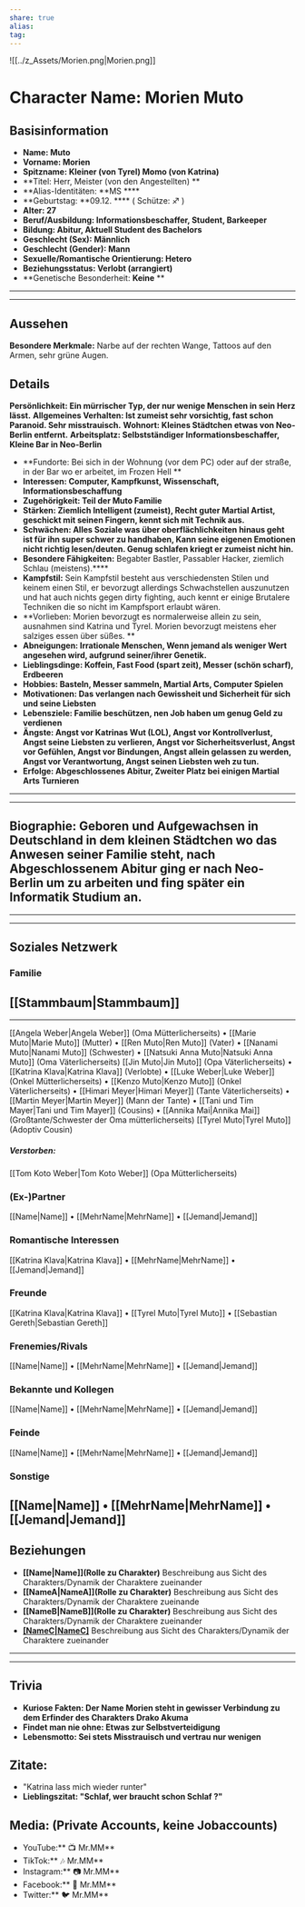 ```yaml
---
share: true
alias: 
tag: 
---
```


![[../z_Assets/Morien.png|Morien.png]]
# Character Name: Morien Muto
## Basisinformation
- **Name: Muto**
- **Vorname: Morien**
- **Spitzname: **Kleiner (von Tyrel) Momo (von Katrina)****
- **Titel: Herr, Meister (von den Angestellten) **
- **Alias-Identitäten: **MS ****
- **Geburtstag: **09.12. **** ( Schütze: :sagittarius: )
- **Alter: **27****
- **Beruf/Ausbildung: **Informationsbeschaffer, Student, Barkeeper****
- **Bildung: **Abitur, Aktuell Student des Bachelors****
- **Geschlecht (Sex): **Männlich****
- **Geschlecht (Gender): **Mann****
- **Sexuelle/Romantische Orientierung: **Hetero****
- **Beziehungsstatus: **Verlobt (arrangiert)****
- **Genetische Besonderheit: **Keine** **
---
---
## Aussehen
**Besondere Merkmale:** Narbe auf der rechten Wange, Tattoos auf den Armen, sehr grüne Augen.

## Details
**Persönlichkeit: **Ein mürrischer Typ, der nur wenige Menschen in sein Herz lässt.****
**Allgemeines Verhalten: **Ist zumeist sehr vorsichtig, fast schon Paranoid. Sehr misstrauisch.****
**Wohnort: **Kleines Städtchen etwas von Neo-Berlin entfernt.****
**Arbeitsplatz: **Selbstständiger Informationsbeschaffer, Kleine Bar in Neo-Berlin****
- **Fundorte: Bei sich in der Wohnung (vor dem PC) oder auf der straße, in der Bar wo er arbeitet, im Frozen Hell **
- **Interessen: **Computer, Kampfkunst, Wissenschaft, Informationsbeschaffung****
- **Zugehörigkeit: **Teil der Muto Familie****
- **Stärken: **Ziemlich Intelligent (zumeist), Recht guter Martial Artist, geschickt mit seinen Fingern, kennt sich mit Technik aus.****
- **Schwächen: **Alles Soziale was über oberflächlichkeiten hinaus geht ist für ihn super schwer zu handhaben, Kann seine eigenen Emotionen nicht richtig lesen/deuten. Genug schlafen kriegt er zumeist nicht hin.****
- **Besondere Fähigkeiten:** Begabter Bastler, Passabler Hacker, ziemlich Schlau (meistens).****
- **Kampfstil:** Sein Kampfstil besteht aus verschiedensten Stilen und keinem einen Stil, er bevorzugt allerdings Schwachstellen auszunutzen und hat auch nichts gegen dirty fighting, auch kennt er einige Brutalere Techniken die so nicht im Kampfsport erlaubt wären. 
- **Vorlieben: Morien bevorzugt es normalerweise allein zu sein, ausnahmen sind Katrina und Tyrel. Morien bevorzugt meistens eher salziges essen über süßes.  **
- **Abneigungen: Irrationale Menschen, Wenn jemand als weniger Wert angesehen wird, aufgrund seiner/ihrer Genetik.**
- **Lieblingsdinge: Koffein, Fast Food (spart zeit), Messer (schön scharf), Erdbeeren**
- **Hobbies: Basteln, Messer sammeln, Martial Arts, Computer Spielen**
- **Motivationen: Das verlangen nach Gewissheit und Sicherheit für sich und seine Liebsten** 
- **Lebensziele: Familie beschützen, nen Job haben um genug Geld zu verdienen** 
- **Ängste: Angst vor Katrinas Wut (LOL), Angst vor Kontrollverlust, Angst seine Liebsten zu verlieren, Angst vor Sicherheitsverlust, Angst vor Gefühlen, Angst vor Bindungen, Angst allein gelassen zu werden, Angst vor Verantwortung, Angst seinen Liebsten weh zu tun.**
- **Erfolge: Abgeschlossenes Abitur, Zweiter Platz bei einigen Martial Arts Turnieren**
---
---
## Biographie: Geboren und Aufgewachsen in Deutschland in dem kleinen Städtchen wo das Anwesen seiner Familie steht, nach Abgeschlossenem Abitur ging er nach Neo-Berlin um zu arbeiten und fing später ein Informatik Studium an.   
---
---
## Soziales Netzwerk
### Familie
[[Stammbaum|Stammbaum]]
---
---
[[Angela Weber|Angela Weber]] (Oma Mütterlicherseits) • [[Marie Muto|Marie Muto]] (Mutter) • [[Ren Muto|Ren Muto]] (Vater) • [[Nanami Muto|Nanami Muto]] (Schwester) • [[Natsuki Anna Muto|Natsuki Anna Muto]] (Oma Väterlicherseits) [[Jin Muto|Jin Muto]] (Opa Väterlicherseits)  • [[Katrina Klava|Katrina Klava]] (Verlobte) • [[Luke Weber|Luke Weber]] (Onkel Mütterlicherseits) • [[Kenzo Muto|Kenzo Muto]] (Onkel Väterlicherseits) • [[Himari Meyer|Himari Meyer]] (Tante Väterlicherseits) • [[Martin Meyer|Martin Meyer]] (Mann der Tante) • [[Tani und Tim Mayer|Tani und Tim Mayer]] (Cousins) • [[Annika Mai|Annika Mai]] (Großtante/Schwester der Oma mütterlicherseits)
[[Tyrel Muto|Tyrel Muto]] (Adoptiv Cousin)

##### Verstorben:
[[Tom Koto Weber|Tom Koto Weber]] (Opa Mütterlicherseits) 
### (Ex-)Partner
[[Name|Name]] • [[MehrName|MehrName]] • [[Jemand|Jemand]]
### Romantische Interessen
[[Katrina Klava|Katrina Klava]] • [[MehrName|MehrName]] • [[Jemand|Jemand]]
### Freunde
[[Katrina Klava|Katrina Klava]] • [[Tyrel Muto|Tyrel Muto]] • [[Sebastian Gereth|Sebastian Gereth]]
### Frenemies/Rivals
[[Name|Name]] • [[MehrName|MehrName]] • [[Jemand|Jemand]]
### Bekannte und Kollegen
[[Name|Name]] • [[MehrName|MehrName]] • [[Jemand|Jemand]]
### Feinde
[[Name|Name]] • [[MehrName|MehrName]] • [[Jemand|Jemand]]
### Sonstige
[[Name|Name]] • [[MehrName|MehrName]] • [[Jemand|Jemand]]
---
## Beziehungen
- **[[Name|Name]](Rolle zu Charakter)** Beschreibung aus Sicht des Charakters/Dynamik der Charaktere zueinander
- **[[NameA|NameA]](Rolle zu Charakter)**
Beschreibung aus Sicht des Charakters/Dynamik der Charaktere zueinande
- **[[NameB|NameB]](Rolle zu Charakter)**
Beschreibung aus Sicht des Charakters/Dynamik der Charaktere zueinander
- **[[NameC|NameC]](Rolle)**
Beschreibung aus Sicht des Charakters/Dynamik der Charaktere zueinander
---
---
## Trivia
- **Kuriose Fakten: Der Name Morien steht in gewisser Verbindung zu dem Erfinder des Charakters Drako Akuma**
- **Findet man nie ohne: Etwas zur Selbstverteidigung**
- **Lebensmotto: Sei stets Misstrauisch und vertrau nur wenigen**
## Zitate: 
- "Katrina lass mich wieder runter"
- **Lieblingszitat: "Schlaf, wer braucht schon Schlaf ?"**
## Media: (Private Accounts, keine Jobaccounts)
- YouTube:** 📺 Mr.MM**
- TikTok:** 🎶 Mr.MM**
- Instagram:** 📷 Mr.MM**
- Facebook:** 📘 Mr.MM**
- Twitter:** 🐦 Mr.MM**